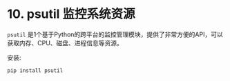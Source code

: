 # 10. psutil 监控系统资源

`psutil` 是1个基于Python的跨平台的监控管理模块，提供了非常方便的API，可以获取内存、CPU、磁盘、进程信息等资源。

安装:
```shell
pip install psutil
```